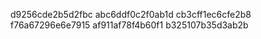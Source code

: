 d9256cde2b5d2fbc
abc6ddf0c2f0ab1d
cb3cff1ec6cfe2b8
f76a67296e6e7915
af911af78f4b60f1
b325107b35d3ab2b

